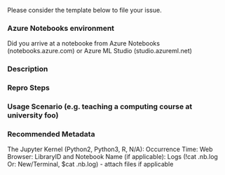 Please consider the template below to file your issue. 

### Azure Notebooks environment 
Did you arrive at a notebooke from Azure Notebooks (notebooks.azure.com) or Azure ML Studio (studio.azureml.net)

### Description


### Repro Steps


### Usage Scenario (e.g. teaching a computing course at university foo)

### Recommended Metadata
The Jupyter Kernel (Python2, Python3, R, N/A):
Occurrence Time:
Web Browser:
LibraryID and Notebook Name (if applicable):
Logs (!cat .nb.log Or: New/Terminal, $cat .nb.log) - attach files if applicable
